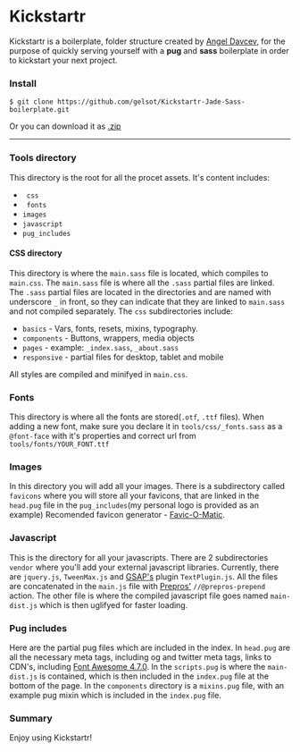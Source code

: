 # Kickstartr
Kickstartr is a boilerplate, folder structure created by [Angel Davcev](https://dribbble.com/Gelsot), for the purpose of quickly serving yourself with a **pug** and  **sass** boilerplate in order to kickstart your next project.
### Install
```
$ git clone https://github.com/gelsot/Kickstartr-Jade-Sass-boilerplate.git
```
Or you can download it as [.zip](https://github.com/gelsot/Kickstartr-Jade-Sass-boilerplate/archive/master.zip)
***
### Tools directory
This directory is the root for all the procet assets. It's content includes:
* ``` css```
* ``` fonts```
* ```images```
* ```javascript```
* ```pug_includes```

#### CSS directory
This directory is where the ```main.sass``` file is located, which compiles to ```main.css```. The ```main.sass``` file is where all the ```.sass``` partial files are linked. 
The ```.sass``` partial files are located in the directories and are named with underscore ```_``` in front, so they can indicate that they are linked to ```main.sass``` and not compiled separately. 
The ```css``` subdirectories include:
* ```basics``` - Vars, fonts, resets, mixins, typography.
* ```components``` - Buttons, wrappers, media objects
* ```pages``` - example: ```_index.sass```, ```_about.sass```
* ```responsive``` - partial files for desktop, tablet and mobile

All styles are compiled and minifyed in ```main.css```.
### Fonts
This directory is where all the fonts are stored(```.otf```, ```.ttf``` files). When adding a new font, make sure you declare it in ```tools/css/_fonts.sass``` as a ```@font-face``` with it's properties and correct url from ```tools/fonts/YOUR_FONT.ttf```
### Images
In this directory you will add all your images. There is a subdirectory called ```favicons``` where you will store all your favicons, that are linked in the ```head.pug``` file in the ```pug_includes```(my personal logo is provided as an example)
Recomended favicon generator - [Favic-O-Matic](http://www.favicomatic.com/).
### Javascript
This is the directory for all your javascripts. There are 2 subdirectories ```vendor``` where you'll add your external javascript libraries. Currently, there are ```jquery.js```, ```TweenMax.js``` and [GSAP's](https://greensock.com/gsap) plugin ```TextPlugin.js```. All the files are concatenated in the ```main.js``` file with [Prepros'](https://prepros.io/) ```//@prepros-prepend``` action. The other file is where the compiled javascript file goes named ```main-dist.js``` which is then uglifyed for faster loading.
### Pug includes
Here are the partial pug files which are included in the index. In ```head.pug``` are all the necessary meta tags, including og and twitter meta tags, links to CDN's, including [Font Awesome 4.7.0](https://fontawesome.com/v4.7.0/). In the ```scripts.pug``` is where the ```main-dist.js``` is contained, which is then included in the ```index.pug``` file at the bottom of the page. In the ```components``` directory is a ```mixins.pug``` file, with an example pug mixin which is included in the ```index.pug``` file.
### Summary
Enjoy using Kickstartr!
